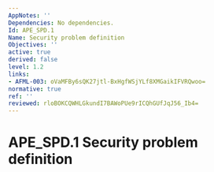 ```yaml
---
AppNotes: ''
Dependencies: No dependencies.
Id: APE_SPD.1
Name: Security problem definition
Objectives: ''
active: true
derived: false
level: 1.2
links:
- AFML-003: oVaMFBy6sQK27jtl-BxHgfWSjYLf8XMGaikIFVRQwoo=
normative: true
ref: ''
reviewed: rloBOKCQWHLGkundI7BAWoPUe9rICQhGUfJqJ56_Ib4=
---
```


# APE_SPD.1 Security problem definition